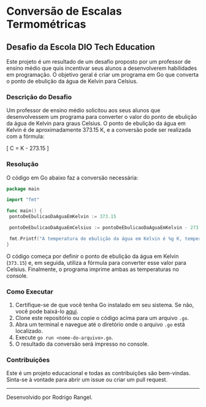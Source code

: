 # Conversão de Escalas Termométricas

## Desafio da Escola DIO Tech Education

Este projeto é um resultado de um desafio proposto por um professor de ensino médio que quis incentivar seus alunos a desenvolverem habilidades em programação. O objetivo geral é criar um programa em Go que converta o ponto de ebulição da água de Kelvin para Celsius.

### Descrição do Desafio

Um professor de ensino médio solicitou aos seus alunos que desenvolvessem um programa para converter o valor do ponto de ebulição da água de Kelvin para graus Celsius. O ponto de ebulição da água em Kelvin é de aproximadamente 373.15 K, e a conversão pode ser realizada com a fórmula:

\[
C = K - 273.15
\]

### Resolução

O código em Go abaixo faz a conversão necessária:

```go
package main

import "fmt"

func main() {
 pontoDeEbulicaoDaAguaEmKelvin := 373.15

 pontoDeEbulicaoDaAguaEmCelsius := pontoDeEbulicaoDaAguaEmKelvin - 273.15

 fmt.Printf("A temperatura de ebulição da água em Kelvin é %g K, temperatura de ebulição em Celsius é %g ºC", pontoDeEbulicaoDaAguaEmKelvin, pontoDeEbulicaoDaAguaEmCelsius)
}
```

O código começa por definir o ponto de ebulição da água em Kelvin (`373.15`) e, em seguida, utiliza a fórmula para converter esse valor para Celsius. Finalmente, o programa imprime ambas as temperaturas no console.

### Como Executar

1. Certifique-se de que você tenha Go instalado em seu sistema. Se não, você pode baixá-lo [aqui](https://golang.org/dl/).
2. Clone este repositório ou copie o código acima para um arquivo `.go`.
3. Abra um terminal e navegue até o diretório onde o arquivo `.go` está localizado.
4. Execute `go run <nome-do-arquivo>.go`.
5. O resultado da conversão será impresso no console.

### Contribuições

Este é um projeto educacional e todas as contribuições são bem-vindas. Sinta-se à vontade para abrir um issue ou criar um pull request.

---

Desenvolvido por Rodrigo Rangel.
